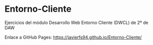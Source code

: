# Entorno-Cliente
Ejercicios del módulo Desarrollo Web Entorno Cliente (DWCL) de 2º de DAW

Enlace a GitHub Pages: https://javierfs94.github.io/Entorno-Cliente/
